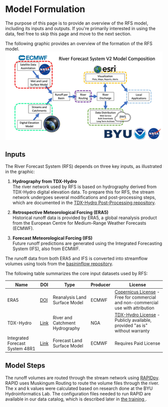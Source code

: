 # Model Formulation
The purpose of this page is to provide an overview of the RFS model, including its inputs and outputs. If you're primarily interested in using the data, feel free to skip this page and move to the next section.

The following graphic provides an overview of the formation of the RFS model.
![Diagram of RFS model formulation](../../static/images/rfs-v2-formulation.jpg)

## Inputs

The River Forecast System (RFS) depends on three key inputs, as illustrated in the graphic:

1. **Hydrography from TDX-Hydro**  
   The river network used by RFS is based on hydrography derived from TDX-Hydro digital elevation data. To prepare this for RFS, the stream network undergoes several modifications and post-processing steps, which are documented in the [TDX-Hydro Post-Processing repository](https://github.com/geoglows/tdxhydro-postprocessing).

2. **Retrospective Meteorological Forcing (ERA5)**  
   Historical runoff data is provided by ERA5, a global reanalysis product from the European Centre for Medium-Range Weather Forecasts (ECMWF).

3. **Forecast Meteorological Forcing (IFS)**  
   Future runoff predictions are generated using the Integrated Forecasting System (IFS), also from ECMWF.

The runoff data from both ERA5 and IFS is converted into streamflow volumes using tools from the [basininflow repository](https://github.com/geoglows/basininflow).

The following table summarizes the core input datasets used by RFS:


| Name                              | DOI                                                                 | Type                              | Producer | License                                                                                                                                                                      |
|-----------------------------------|----------------------------------------------------------------------|-----------------------------------|----------|------------------------------------------------------------------------------------------------------------------------------------------------------------------------------|
| ERA5                              | [DOI](https://doi.org/10.24381/cds.adbb2d47)                         | Reanalysis Land Surface Model     | ECMWF    | [Copernicus License](https://cds.climate.copernicus.eu/api/v2/terms/static/licence-to-use-copernicus-products.pdf) - Free for commercial and non-commercial use with attribution |
| TDX-Hydro                         | [Link](https://earth-info.nga.mil/)                                 | River and Catchment Hydrography   | NGA      | [TDX-Hydro License](https://earth-info.nga.mil/php/download.php?file=tdx-hydro-license) - Publicly available, provided "as is" without warranty                                |
| Integrated Forecast System 48R1   | [Link](https://confluence.ecmwf.int/display/FCST/Implementation+of+IFS+Cycle+48r1) | Forecast Land Surface Model       | ECMWF    | Requires Paid License                                                                                  

## Model Steps

The runoff volumes are routed through the stream network using [RAPIDpy](https://github.com/geoglows/RAPIDpy). RAPID uses Muskingum Routing to route the volume files through the river. The x and k values were calculated based on research done at the BYU Hydroinformatics Lab. The configuration files needed to run RAPID are available in our data catalog, which is described later in [the training ](../datasets/catalog.md).